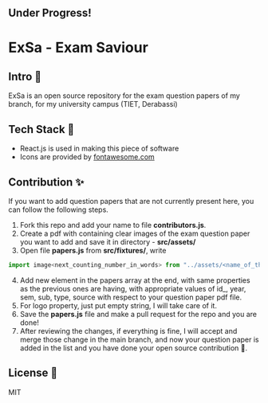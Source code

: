 ## Under Progress!

# ExSa - Exam Saviour

## Intro 👋

ExSa is an open source repository for the exam question papers of my branch, for my university campus (TIET, Derabassi)

## Tech Stack 📖

- React.js is used in making this piece of software
- Icons are provided by [fontawesome.com](https://www.fontawesome.com)

## Contribution ✨

If you want to add question papers that are not currently present here, you can follow the following steps.

1. Fork this repo and add your name to file **contributors.js**.
2. Create a pdf with containing clear images of the exam question paper you want to add and save it in directory - **src/assets/**
3. Open file **papers.js** from **src/fixtures/**, write

```js
import image<next_counting_number_in_words> from "../assets/<name_of_the_file.pdf>";
```

4. Add new element in the papers array at the end, with same properties as the previous ones are having, with appropriate values of id\_, year, sem, sub, type, source with respect to your question paper pdf file.
5. For logo property, just put empty string, I will take care of it.
6. Save the **papers.js** file and make a pull request for the repo and you are done!
7. After reviewing the changes, if everything is fine, I will accept and merge those change in the main branch, and now your question paper is added in the list and you have done your open source contribution 💯.

## License 📎

MIT
